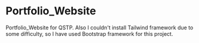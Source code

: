 # Portfolio_Website
Portfolio_Website for QSTP. Also I couldn't install Tailwind framework due to some difficulty, so I have used Bootstrap framework for this project.
